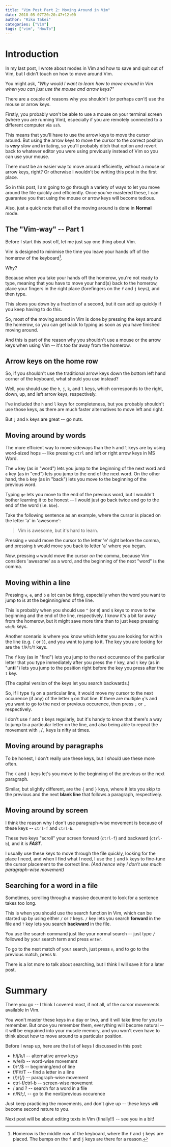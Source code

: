 ```yaml
---
title: "Vim Post Part 2: Moving Around in Vim"
date: 2018-05-07T20:20:47+12:00
author: "Riku Takei"
categories: ["Vim"]
tags: ["vim", "HowTo"]
---
```


# Introduction

In my last post, I wrote about modes in Vim and how to save and quit out of Vim, but I didn't touch on how to move around Vim.

You might ask, *"Why would I want to learn how to move around in Vim when you can just use the mouse and arrow keys?"*

There are a couple of reasons why you shouldn't (or perhaps *can't*) use the mouse or arrow keys.

Firstly, you probably won't be able to use a mouse on your terminal screen (where you are running Vim), especially if you are remotely connected to a different computer via `ssh`.

This means that you'll have to use the arrow keys to move the cursor around.
But using the arrow keys to move the cursor to the correct position is ***very*** slow and irritating, so you'll probably ditch that option and revert back to whatever editor you were using previously instead of Vim so you can use your mouse.

There must be an easier way to move around efficiently, without a mouse or arrow keys, right?
Or otherwise I wouldn't be writing this post in the first place.

So in this post, I am going to go through a variety of ways to let you move around the file quickly and efficiently.
Once you've mastered these, I can guarantee you that using the mouse or arrow keys will become tedious.

Also, just a quick note that all of the moving around is done in **Normal** mode.

## The "Vim-way" -- Part 1

Before I start this post off, let me just say one thing about Vim.

Vim is designed to minimise the time you leave your hands off of the homerow of the keyboard[^1].

[^1]: Homerow is the middle row of the keyboard, where the `f` and `j` keys are placed. The bumps on the `f` and `j` keys are there for a reason.

Why?

Because when you take your hands off the homerow, you're not ready to type, meaning that you have to move your hand(s) back to the homerow, place your fingers in the right place (forefingers on the `f` and `j` keys), and then type.

This slows you down by a fraction of a second, but it can add up quickly if you keep having to do this.

So, most of the moving around in Vim is done by pressing the keys around the homerow, so you can get back to typing as soon as you have finished moving around.

And this is part of the reason why you shouldn't use a mouse or the arrow keys when using Vim --  it's too far away from the homerow.

## Arrow keys on the home row

So, if you shouldn't use the traditional arrow keys down the bottom left hand corner of the keyboard, what should you use instead?

Well, you should use the `h`, `j`, `k`, and `l` keys, which corresponds to the right, down, up, and left arrow keys, respectively.

I've included the `h` and `l` keys for completeness, but you probably shouldn't use those keys, as there are much faster alternatives to move left and right.

But `j` and `k` keys are great -- go nuts.

## Moving around by words

The more efficient way to move sideways than the `h` and `l` keys are by using word-sized hops -- like pressing `ctrl` and left or right arrow keys in MS Word.

The `w` key (as in "word") lets you jump to the beginning of the next word and `e` key (as in "end") lets you jump to the end of the next word.
On the other hand, the `b` key (as in "back") lets you move to the beginning of the previous word.

Typing `ge` lets you move to the end of the previous word, but I wouldn't bother learning it to be honest -- I would just go back twice and go to the end of the word (i.e. `bbe`).

Take the following sentence as an example, where the cursor is placed on the letter 'a' in 'awesome':

> Vim is awesome, but it's hard to learn.

Pressing `e` would move the cursor to the letter 'e' right before the comma, and pressing `b` would move you back to letter 'a' where you began.

Now, pressing `w` would move the cursor *on* the comma, because Vim considers 'awesome' as a word, and the beginning of the next "word" is the comma.

## Moving within a line

Pressing `w`, `e`, and `b` a lot can be tiring, especially when the word you want to jump to is at the beginning/end of the line.

This is probably when you should use `^` (or `0`) and `$` keys to move to the beginning and the end of the line, respectively.
I know it's a bit far away from the homerow, but it might save more time than to just keep pressing `w`/`e`/`b` keys.

Another scenario is where you know which letter you are looking for within the line (e.g. `{` or `}`), and you want to jump to it.
The key you are looking for are the `f`/`F`/`t`/`T` keys.

The `f` key (as in "find") lets you jump to the next occurence of the particular letter that you type immediately after you press the `f` key, and `t` key (as in "un**t**il") lets you jump to the position right before the key you press after the `t` key.

(The capital version of the keys let you search backwards.)

So, if I type `fg` on a particular line, it would move my cursor to the next occurence (if any) of the letter `g` on that line.
If there are multiple `g`'s and you want to go to the next or previous occurence, then press `;` or `,` respectively.

I don't use `f` and `t` keys regularly, but it's handy to know that there's a way to jump to a particular letter on the line, and also being able to repeat the movement with `;`/`,` keys is nifty at times.

## Moving around by paragraphs

To be honest, I don't really use these keys, but I *should* use these more often.

The `(` and `)` keys let's you move to the beginning of the previous or the next paragraph.

Similar, but slightly different, are the `{` and `}` keys, where it lets you skip to the previous and the next **blank line** that follows a paragraph, respectively.

## Moving around by screen

I think the reason why I don't use paragraph-wise movement is because of these keys -- `ctrl-f` and `ctrl-b`.

These two keys "scroll" your screen forward (`ctrl-f`) and backward (`ctrl-b`), and it is ***FAST***.

I usually use these keys to move through the file quickly, looking for the place I need, and when I find what I need, I use the `j` and `k` keys to fine-tune the cursor placement to the correct line.
*(And hence why I don't use much paragraph-wise movement)*

## Searching for a word in a file

Sometimes, scrolling through a massive document to look for a sentence takes too long.

This is when you should use the search function in Vim, which can be started up by using either `/` or `?` keys.
`/` key lets you search **forward** in the file and `?` key lets you search **backward** in the file.

You use the search command just like your normal search -- just type `/` followed by your search term and press `enter`.

To go to the next match of your search, just press `n`, and to go to the previous match, press `N`.

There is a lot more to talk about searching, but I think I will save it for a later post.

# Summary

There you go -- I think I covered most, if not all, of the cursor movements available in Vim.

You won't master these keys in a day or two, and it will take time for you to remember.
But once you remember them, everything will become natural -- it will be engrained into your muscle memory, and you won't even have to think about how to move around to a particular position.

Before I wrap up, here are the list of keys I discussed in this post:

* h/j/k/l -- alternative arrow keys
* w/e/b -- word-wise movement
* 0/^/$ -- beginning/end of line
* f/F/t/T -- find a letter in a line
* (/)/{/} -- paragraph-wise movement
* ctrl-f/ctrl-b -- screen-wise movement
* / and ? -- search for a word in a file
* n/N/;/, -- go to the next/previous occurence

Just keep practicing the movements, and don't give up -- these keys *will* become second nature to you.

Next post will be about editing texts in Vim (finally!!) -- see you in a bit!
